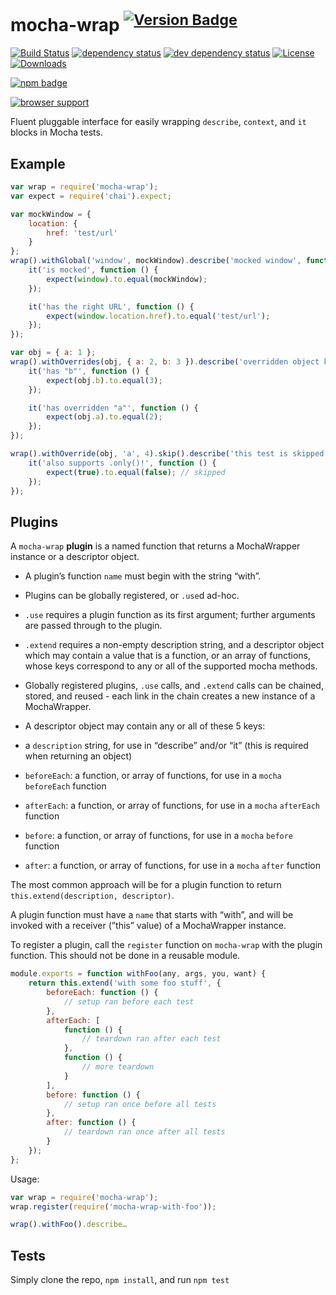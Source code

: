 # mocha-wrap <sup>[![Version Badge][2]][1]</sup>

[![Build Status][3]][4]
[![dependency status][5]][6]
[![dev dependency status][7]][8]
[![License][license-image]][license-url]
[![Downloads][downloads-image]][downloads-url]

[![npm badge][11]][1]

[![browser support][9]][10]

Fluent pluggable interface for easily wrapping `describe`, `context`, and `it` blocks in Mocha tests.

## Example

```js
var wrap = require('mocha-wrap');
var expect = require('chai').expect;

var mockWindow = {
	location: {
		href: 'test/url'
	}
};
wrap().withGlobal('window', mockWindow).describe('mocked window', function () {
	it('is mocked', function () {
		expect(window).to.equal(mockWindow);
	});

	it('has the right URL', function () {
		expect(window.location.href).to.equal('test/url');
	});
});

var obj = { a: 1 };
wrap().withOverrides(obj, { a: 2, b: 3 }).describe('overridden object keys', function () {
	it('has "b"', function () {
		expect(obj.b).to.equal(3);
	});

	it('has overridden "a"', function () {
		expect(obj.a).to.equal(2);
	});
});

wrap().withOverride(obj, 'a', 4).skip().describe('this test is skipped', function () {
	it('also supports .only()!', function () {
		expect(true).to.equal(false); // skipped
	});
});
```

## Plugins
A `mocha-wrap` **plugin** is a named function that returns a MochaWrapper instance or a descriptor object.
 - A plugin’s function `name` must begin with the string “with”.
 - Plugins can be globally registered, or `.use`d ad-hoc.
  - `.use` requires a plugin function as its first argument; further arguments are passed through to the plugin.
  - `.extend` requires a non-empty description string, and a descriptor object which may contain a value that is a function, or an array of functions, whose keys correspond to any or all of the supported mocha methods.
 - Globally registered plugins, `.use` calls, and `.extend` calls can be chained, stored, and reused - each link in the chain creates a new instance of a MochaWrapper.

 - A descriptor object may contain any or all of these 5 keys:
  - a `description` string, for use in “describe” and/or “it” (this is required when returning an object)
  - `beforeEach`: a function, or array of functions, for use in a `mocha` `beforeEach` function
  - `afterEach`: a function, or array of functions, for use in a `mocha` `afterEach` function
  - `before`: a function, or array of functions, for use in a `mocha` `before` function
  - `after`: a function, or array of functions, for use in a `mocha` `after` function

The most common approach will be for a plugin function to return `this.extend(description, descriptor)`.

A plugin function must have a `name` that starts with “with”, and will be invoked with a receiver (”this” value) of a MochaWrapper instance.

To register a plugin, call the `register` function on `mocha-wrap` with the plugin function. This should not be done in a reusable module.

```js
module.exports = function withFoo(any, args, you, want) {
	return this.extend('with some foo stuff', {
		beforeEach: function () {
			// setup ran before each test
		},
		afterEach: [
			function () {
				// teardown ran after each test
			},
			function () {
				// more teardown
			}
		],
		before: function () {
			// setup ran once before all tests
		},
		after: function () {
			// teardown ran once after all tests
		}
	});
};
```

Usage:
```js
var wrap = require('mocha-wrap');
wrap.register(require('mocha-wrap-with-foo'));

wrap().withFoo().describe…
```

## Tests
Simply clone the repo, `npm install`, and run `npm test`

[1]: https://npmjs.org/package/mocha-wrap
[2]: http://versionbadg.es/ljharb/mocha-wrap.svg
[3]: https://travis-ci.org/ljharb/mocha-wrap.svg
[4]: https://travis-ci.org/ljharb/mocha-wrap
[5]: https://david-dm.org/ljharb/mocha-wrap.svg
[6]: https://david-dm.org/ljharb/mocha-wrap
[7]: https://david-dm.org/ljharb/mocha-wrap/dev-status.svg
[8]: https://david-dm.org/ljharb/mocha-wrap#info=devDependencies
[9]: https://ci.testling.com/ljharb/mocha-wrap.png
[10]: https://ci.testling.com/ljharb/mocha-wrap
[11]: https://nodei.co/npm/mocha-wrap.png?downloads=true&stars=true
[license-image]: http://img.shields.io/npm/l/mocha-wrap.svg
[license-url]: LICENSE
[downloads-image]: http://img.shields.io/npm/dm/mocha-wrap.svg
[downloads-url]: http://npm-stat.com/charts.html?package=mocha-wrap
